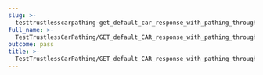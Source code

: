 ```yaml
---
slug: >-
  testtrustlesscarpathing-get_default_car_response_with_pathing_through_unixfs_directory_(format=car)-body
full_name: >-
  TestTrustlessCarPathing/GET_default_CAR_response_with_pathing_through_UnixFS_Directory_(format=car)/Body
outcome: pass
title: >-
  TestTrustlessCarPathing/GET_default_CAR_response_with_pathing_through_UnixFS_Directory_(format=car)/Body
---
```


